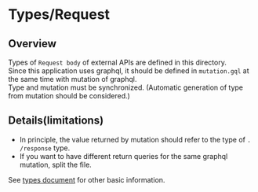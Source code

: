 # Types/Request

## Overview
Types of `Request body` of external APIs are defined in this directory.  
Since this application uses graphql, it should be defined in `mutation.gql` at the same time with mutation of graphql.  
Type and mutation must be synchronized.
(Automatic generation of type from mutation should be considered.)

## Details(limitations)
- In principle, the value returned by mutation should refer to the type of `. /response` type.
- If you want to have different return queries for the same graphql mutation, split the file.

See [types document](https://www.notion.so/ispec/fbcc19eac6f6405787527fb62ae361f0) for other basic information.
